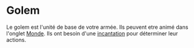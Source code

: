 # Golem

Le golem est l'unité de base de votre armée. Ils peuvent etre animé dans l'onglet [Monde](world). Ils ont besoin d'une [incantation](incantations) pour déterminer leur actions.
